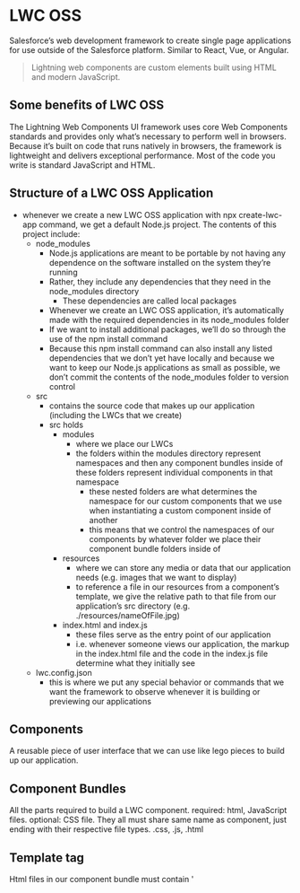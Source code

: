 # LWC OSS
Salesforce’s web development framework to create single page applications for use outside of the Salesforce platform. Similar to React, Vue, or Angular.

> Lightning web components are custom elements built using HTML and modern JavaScript.

## Some benefits of LWC OSS

The Lightning Web Components UI framework uses core Web Components standards and provides only what’s necessary to perform well in browsers. Because it’s built on code that runs natively in browsers, the framework is lightweight and delivers exceptional performance. Most of the code you write is standard JavaScript and HTML.

## Structure of a LWC OSS Application
- whenever we create a new LWC OSS application with npx create-lwc-app command, we get a default Node.js project. The contents of this project include:
  - node_modules
    - Node.js applications are meant to be portable by not having any dependence on the software installed on the system they’re running
    - Rather, they include any dependencies that they need in the node_modules directory
      - These dependencies are called local packages
    - Whenever we create an LWC OSS application, it’s automatically made with the required dependencies in its node_modules folder
    - If we want to install additional packages, we’ll do so through the use of the npm install command
    - Because this npm install command can also install any listed dependencies that we don’t yet have locally and because we want to keep our Node.js applications as small as possible, we don’t commit the contents of the node_modules folder to version control
  - src
    - contains the source code that makes up our application (including the LWCs that we create)
    - src holds
      - modules
        - where we place our LWCs
        - the folders within the modules directory represent namespaces and then any component bundles 
		inside of these folders represent individual components in that namespace
          - these nested folders are what determines the namespace for our custom components that we use when instantiating a custom component inside of another
          - this means that we control the namespaces of our components by whatever folder we place their component bundle folders inside of
      - resources
        - where we can store any media or data that our application needs (e.g. images that we want to display)
        - to reference a file in our resources from a component’s template, we give the relative path to that file from our application’s src directory (e.g. ./resources/nameOfFile.jpg)
      - index.html and index.js
        - these files serve as the entry point of our application
        - i.e. whenever someone views our application, the markup in the index.html file and the code in the index.js file determine what they initially see
   - lwc.config.json
     - this is where we put any special behavior or commands that we want the framework to observe whenever it is building or previewing our applications

## Components  
A reusable piece of user interface that we can use like lego pieces to build up our application. 

## Component Bundles  
All the parts required to build a LWC component. required: html, JavaScript files. optional: CSS file. They all must share same name as component, just ending with their respective file types. .css, .js, .html

## Template tag 
Html files in our component bundle must contain '<template>' tags to wrap everything in. 

## Composition
- when we use composition, we’re nesting custom components inside of other components
- when nesting a component inside of another, we’ll instantiate it like a standard HTML element
  - i.e. we’ll just write the name of the component with kebab case
  - e.g.
 ```
<template>
	<namespace-child-component></namespace-child-component>
</template>
```
- will render the component that’s named childComponent (we name components and their files using camelCase)


>Sidebar: Casing Conventions
>- camelCase
>  - the first letter of every word except the first word in a variable name is capitalized
>- pascal case
>  - the first letter of every word in a variable name is capitalized
>- kebab case
>  - every letter in the name is lowercase and words are separated by hyphens


## Data binding
A way to render data through binding a property in JS onto our component. We can use curly braces for the correct syntax. Ex: {myBindedProperty}

Our html:
```
<template> Hi {username}! </template>
```

Our javascript:
```
@import { LightningElement } from ‘lwc’;
Export default class ClassName extends LightningElement {
userName = ‘some name’;
}
```

## Template directives 
Allow additional functionality on certain elements
- if:true, if:false = used to conditionally render UI elements. Takes a Boolean value
- for:each, for:item, key attribute = used to iterate over data and display that data. 
- iterator:it = loop through an array with special behavior for the first and last items. We have special properties we can take advantage of. 
  - value = the value of item in the list. Use this property to access the properties of the array. For example = iteratorName.value.propertyName
  - index = the index of the item in the list
  - first = a Boolean value indicating whether the item is first in the list
  - last = a Boolean value indicating whether the item is last in the list

## Render Multiple Templates
Can create multiple HTML files in the component bundle. Import them all and add a condition in the render() method to return the correct template depending on the component’s state.

The returned value from the render() method must be a template reference, which is the imported default export from an HTML file.

## Reactivity
All fields are reactive. If the value of a field changes and the field is used in a template or in the getter of a property used in a template, the component re-renders and the renderedCallback() lifecycle hook is called(see lifecycle hooks below). When a component re-renders, all the expressions used in the template are re-evaluated.

## Decorators 
Can modify the behavior of a property or function. We have these available:
- @track = allows you to have reactivity applied when using an object or an array
- @api = makes our child component’s properties public for use by parent components

## Lifecycle Hooks 
A lifecycle hook is a JavaScript callback method triggered at a specific phase of a component instance’s lifecycle.

connectedCallback() = this lifecycle hook is invoked when a component is inserted into the DOM. To access the host element, use “this”. You can’t access child elements in the component body because they don’t exist yet. 

```
import { LightningElement } from 'lwc'
export default class New extends LightningElement {
    connectedCallback() {
        this.classList.add('new-class');
    }
}
```

>>>
Note
To check whether a component is connected to the DOM, you can use this.isConnected.
>>>

disconnectedCallback() = is invoked when a component is removed from the DOM
renderedCallback() = called after every render of the component. When a component re-renders, all the expressions used in the template are reevaluated.

## CSS considerations
* Css file must be same name as component.
* Cannot use IDs to style components
  * (see shadow DOM section below)
* A component’s style sheet can reach up and style its own element. Instead of using a selector for the name of the element, use the “:host” selector.
* We can share a style sheet by using a resource module. 
  * Create a blank component with just a .css file
  * You can then reference that css file in other components
  * Just simply use the following syntax in your .css file for the component you want to share the styles with = @import ‘my/nameOfComponentThatHasCssFile’;

## Shadow DOM
* The shadow DOM encapsulates the internal DOM structure of a web component. It allows the protection of the component from any manipulation. 
* One consequence is styling. If we have a child component, it will not inherit styles from the parent as it is in another shadow tree. We also cannot use IDs to style with either. 
* We need to use this.template.querySelector() to manipulate the DOM we can’t simply use document.querySelector()

## ES Modules
https://lwc.dev/guide/es_modules


## Events
Events in LWC OSS are a way to communicate between your components in the composition of your app. We can go up our composition tree, and we can go back down the tree as well. To communicate down the component hierarchy we can pass properties to a child via HTML attributes, or call its public methods. Let’s take a look at that now. 

EX 
todoApp.html:
```
<template>
    <my-todo-item item-name="Milk"></my-todo-item>
    <my-todo-item item-name="Bread"></my-todo-item>
</template>
```

todoItem.html
```
<template>
    <div>{itemName}</div>
</template>
```

todoItem.js
```
import { LightningElement, api } from 'lwc';
export default class TodoItem extends LightningElement {
    @api itemName;
}
```
As we can see we use the @api decorator to make our child property public for use by parent components. In this way, we can pass information down the hierarchy. We can also call methods from our children components as well. 


EX:
App.html:
```
<template>
     <button onclick={handleclick}>click to call child method!</button>
    <my-child></my-child>
</template>
```

App.js
```
Import { LightningElement } from ‘lwc’;
Export default class App extends LightningElement {
	handleClick() {
	this.template.queryselector(‘my-child’).myChildMethod();
	}
}
```

child.js
```
import { LightningElement, api } from 'lwc';
export default class TodoItem extends LightningElement {
    @api myChildMethod() {
	Console.log(“this is my child method!”);
    };
}
```


So we have now covered how to traverse down the tree. But what about back up the tree? We can do that by firing off events! Let’s take a look at an example. 

EX:
App.html
```
<template>
	<my-child oninputchange={handleInput}></my-child>
	{inputMessage}
</template>
```

App.js
```
Import { LightningElement } from ‘lwc’;
Export default class App extends LightningElement {
	inputMessage;
	handleInput(e) {
	this.inputMessage = e.detail;
	}
}
```

Child.html
```
<template>
	<input type=”text” onchange={handleChange}></input>
</template>
```

Child.js
```
Import { LightningElement } from ‘lwc’;
Export default class Child extends LightningElement {
	handleChange(e) {
	this.dispatchEvent(new CustomEvent('inputchange', {detail : e.target.value}));
	}
}
```